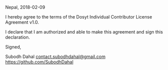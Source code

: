 Nepal, 2018-02-09

I hereby agree to the terms of the Dosyt Individual Contributor License
Agreement v1.0.

I declare that I am authorized and able to make this agreement and sign this
declaration.

Signed,

Subodh Dahal contact.subodhdahal@gmail.com https://github.com/SubodhDahal
